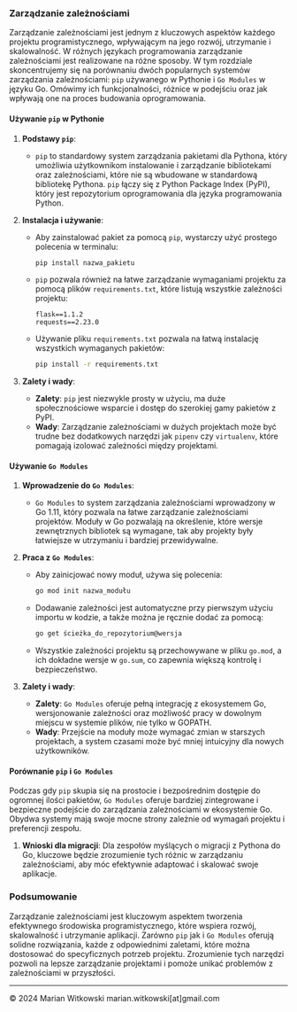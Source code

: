 ### Zarządzanie zależnościami

Zarządzanie zależnościami jest jednym z kluczowych aspektów każdego projektu programistycznego, wpływającym na jego rozwój, utrzymanie i skalowalność. W różnych językach programowania zarządzanie zależnościami jest realizowane na różne sposoby. W tym rozdziale skoncentrujemy się na porównaniu dwóch popularnych systemów zarządzania zależnościami: `pip` używanego w Pythonie i `Go Modules` w języku Go. Omówimy ich funkcjonalności, różnice w podejściu oraz jak wpływają one na proces budowania oprogramowania.

#### Używanie `pip` w Pythonie

1. **Podstawy `pip`**:
   - `pip` to standardowy system zarządzania pakietami dla Pythona, który umożliwia użytkownikom instalowanie i zarządzanie bibliotekami oraz zależnościami, które nie są wbudowane w standardową bibliotekę Pythona. `pip` łączy się z Python Package Index (PyPI), który jest repozytorium oprogramowania dla języka programowania Python.

2. **Instalacja i używanie**:
   - Aby zainstalować pakiet za pomocą `pip`, wystarczy użyć prostego polecenia w terminalu:
     ```bash
     pip install nazwa_pakietu
     ```
   - `pip` pozwala również na łatwe zarządzanie wymaganiami projektu za pomocą plików `requirements.txt`, które listują wszystkie zależności projektu:
     ```plaintext
     flask==1.1.2
     requests==2.23.0
     ```
   - Używanie pliku `requirements.txt` pozwala na łatwą instalację wszystkich wymaganych pakietów:
     ```bash
     pip install -r requirements.txt
     ```

3. **Zalety i wady**:
   - **Zalety**: `pip` jest niezwykle prosty w użyciu, ma duże społecznościowe wsparcie i dostęp do szerokiej gamy pakietów z PyPI.
   - **Wady**: Zarządzanie zależnościami w dużych projektach może być trudne bez dodatkowych narzędzi jak `pipenv` czy `virtualenv`, które pomagają izolować zależności między projektami.

#### Używanie `Go Modules`

1. **Wprowadzenie do `Go Modules`**:
   - `Go Modules` to system zarządzania zależnościami wprowadzony w Go 1.11, który pozwala na łatwe zarządzanie zależnościami projektów. Moduły w Go pozwalają na określenie, które wersje zewnętrznych bibliotek są wymagane, tak aby projekty były łatwiejsze w utrzymaniu i bardziej przewidywalne.

2. **Praca z `Go Modules`**:
   - Aby zainicjować nowy moduł, używa się polecenia:
     ```bash
     go mod init nazwa_modułu
     ```
   - Dodawanie zależności jest automatyczne przy pierwszym użyciu importu w kodzie, a także można je ręcznie dodać za pomocą:
     ```bash
     go get ścieżka_do_repozytorium@wersja
     ```
   - Wszystkie zależności projektu są przechowywane w pliku `go.mod`, a ich dokładne wersje w `go.sum`, co zapewnia większą kontrolę i bezpieczeństwo.

3. **Zalety i wady**:
   - **Zalety**: `Go Modules` oferuje pełną integrację z ekosystemem Go, wersjonowanie zależności oraz możliwość pracy w dowolnym miejscu w systemie plików, nie tylko w GOPATH.
   - **Wady**: Przejście na moduły może wymagać zmian w starszych projektach, a system czasami może być mniej intuicyjny dla nowych użytkowników.

#### Porównanie `pip` i `Go Modules`

Podczas gdy `pip` skupia się na prostocie i bezpośrednim dostępie do ogromnej ilości pakietów, `Go Modules` oferuje bardziej zintegrowane i bezpieczne podejście do zarządzania zależnościami w ekosystemie Go. Obydwa systemy mają swoje mocne strony zależnie od wymagań projektu i preferencji zespołu.

1. **Wnioski dla migracji**: Dla zespołów myślących o migracji z Pythona do Go, kluczowe będzie zrozumienie tych różnic w zarządzaniu zależnościami, aby móc efektywnie adaptować i skalować swoje aplikacje.

### Podsumowanie

Zarządzanie zależnościami jest kluczowym aspektem tworzenia efektywnego środowiska programistycznego, które wspiera rozwój, skalowalność i utrzymanie aplikacji. Zarówno `pip` jak i `Go Modules` oferują solidne rozwiązania, każde z odpowiednimi zaletami, które można dostosować do specyficznych potrzeb projektu. Zrozumienie tych narzędzi pozwoli na lepsze zarządzanie projektami i pomoże unikać problemów z zależnościami w przyszłości.

---
© 2024 Marian Witkowski marian.witkowski[at]gmail.com